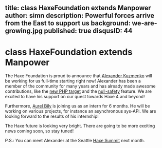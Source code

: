 title: class HaxeFoundation extends Manpower
author: simn
description: Powerful forces arrive from the East to support us
background: we-are-growing.jpg
published: true
disqusID: 44
---

# class HaxeFoundation extends Manpower

The Haxe Foundation is proud to announce that [Alexander Kuzmenko](https://github.com/realyuniquename) will be working for us full-time starting right now! Alexander has been a member of the community for many years and has already made awesome contributions, like the [new PHP target](https://github.com/HaxeFoundation/haxe/pull/5845) and the [null-safety](https://github.com/HaxeFoundation/haxe/pull/7717) feature. We are excited to have his support on our quest towards Haxe 4 and beyond!

Furthermore, [Aurel Bily](https://github.com/Aurel300) is joining us as an intern for 6 months. He will be working on various projects, for instance an asynchronous sys-API. We are looking forward to the results of his internship!

The Haxe future is looking very bright. There are going to be more exciting news coming soon, so stay tuned!

P.S.: You can meet Alexander at the Seattle [Haxe Summit](https://summit.haxe.org/us/2019/) next month.
